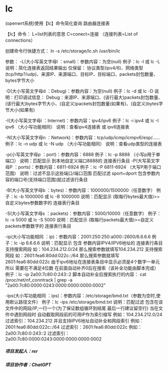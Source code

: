 # lc
 (openwrt系统)使用【lc】命令简化查询 路由器连接表




【lc】命令：
L=list列表的意思 C=conect=连接 （连接列表=List of connections）


创建命令行快捷方式：
ln -s /etc/storage/lc.sh /usr/bin/lc


参数：
-L(大小写英文字母l ：small)：参数内容：为空(null)
例子：lc -l 或 lc -L
说明：简化连接表返回结果输出 仅保留：
协议类型(ipv4/6)、网络类型(tcp/http?/udp)、来源IP、来源端口、目标IP、目标端口、packets封包数量、bytes字节大小

-D(大小写英文字母d ：Debug)：参数内容：为空(null)
例子：lc -d 或 lc -D
说明：打印调试信息：
Debug：来源IP、来源端口、(该行最大)packets封包数量、(该行最大)bytes字节大小、(自定义)packets封包数量(如果有)、(自定义)bytes字节大小(如果有)

-I(大小写英文字母i ：Internet)：参数内容：ipv4/ipv6
例子：lc -i ipv4 或 lc -I ipv6	（大小写功能相同）
说明：查看ipv4连接表 或 ipv6连接表

-N(大小写英文字母n ：Network)：参数内容：tcp/udp/icmp/icmpv6/esp/……
例子：lc -n udp 或 lc -N udp	（大小写功能相同）
说明：查看udp类型的连接表

-p(小写英文字母p ：port)：参数内容：6888
例子：lc -p 8888		（小写p用于单端口）
说明：匹配显示 到本地自定义端口8888的 连接表行条目
-P(大写英文字母P ：ports)：参数内容：6811-6924
例子：lc -P 6811-6924		（大写P用于端口范围）
说明：过滤不显示这些端口/端口范围
      匹配过滤 sport+dport 包含参数内容的端口号(支持端口范围)就过滤该行条目

-B(大小写英文字母b ：bytes)：参数内容：1000000/1500000（任意数字）
例子：lc -b 1000000 或 lc -B 1000000
说明：匹配显示 (取每行bytes最大值)>=自定义bytes参数数字的 连接表行条目

-S(大小写英文字母s ：packets)：参数内容：5000/10000（任意数字）
例子：lc -s 5000 或 lc -S 5000
说明：匹配显示 (取每行packets最大值)>=自定义packets参数数字的 连接表行条目

-ip(大小写功能相同 ：ip)：参数内容：2001:250:250:a000::2600/6.6.6.6
例子：lc -ip 6.6.6.6
说明：匹配显示 包含 参数内容IPV4/IPV6地址的 连接表行条目
支持搜索网段 如：104.234.212.0/24
那么搜索参数就填写104.234.212
支持搜索网段 如：2601:fea6:80dd:022c::/64
那么搜索参数就填写2601:fea6:80dd:022c
由于ipv6地址在连接表条目中显示必须是4个数字一单元所以 需要在不满足4位数
在前面自动补齐0后在搜索（该补全功能由脚本完成）
例子：lc -ip 2a00:7c80:0:243::2
脚本自动补全后搜索执行的内容：
cat /proc/net/nf_conntrack | grep -a "2a00:7c80:0000:0243:0000:0000:0000:0002"

-ips(大小写功能相同 ：ips)：参数内容：/etc/storage/bmd.txt（参数为空时,使用默认路径文件）
例子：lc -ips /etc/storage/bmd.txt
说明：匹配过滤 包含在该文件中的网段/IP,一行一个(为了保证数组循环到结尾 最后一行建议留空行)
当在文件中遇到网段时 自动截取网段前的可用IP作为索引缩写
例如：104.234.212.0/24
过滤索引：104.234.212
并且支持IPV6地址自动补全和网段索引
例如：2601:fea6:80dd:022c::/64
过滤索引：2601:fea6:80dd:022c
例如：2a00:7c80:0:243::2
过滤索引：2a00:7c80:0000:0243:0000:0000:0000:0002
























##### 项目发起人：rer
##### 项目协作者：ChatGPT



